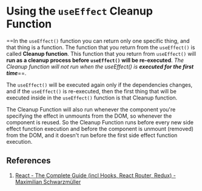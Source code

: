 # Using the `useEffect` Cleanup Function

==In the `useEffect()` function you can return only one specific thing, and that thing is a function. The function that you return from the `useEffect()` is called **Cleanup function**. This function that you return from `useEffect()` will **run as a cleanup process before `useEffect()` will be re-executed**. _The Cleanup function will not run when the useEffect() is **executed for the first time**_==.

The `useEffect()` will be executed again only if the dependencies changes, and if the `useEffect()` is re-executed, then the first thing that will be executed inside in the `useEffect()` function is that Cleanup function.

The Cleanup Function will also run whenever the component you're specifying the effect in unmounts from the DOM, so whenever the component is reused. So the Cleanup Function runs before every new side effect function execution and before the component is unmount (removed) from the DOM, and it doesn't run before the first side effect function execution.

## References

1. [React - The Complete Guide (incl Hooks, React Router, Redux) - Maximilian Schwarzmüller](https://www.udemy.com/course/react-the-complete-guide-incl-redux/)